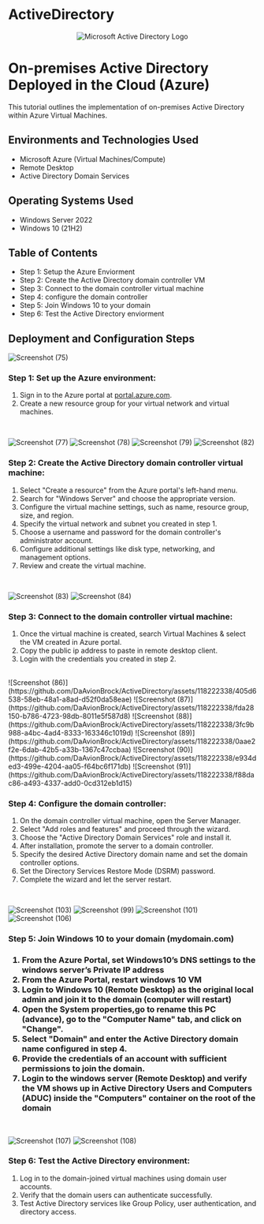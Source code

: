 # ActiveDirectory
<p align="center">
<img src="https://i.imgur.com/pU5A58S.png" alt="Microsoft Active Directory Logo"/>
</p>

<h1>On-premises Active Directory Deployed in the Cloud (Azure)</h1>
This tutorial outlines the implementation of on-premises Active Directory within Azure Virtual Machines.<br />

<h2>Environments and Technologies Used</h2>

- Microsoft Azure (Virtual Machines/Compute)
- Remote Desktop
- Active Directory Domain Services

<h2>Operating Systems Used </h2>

- Windows Server 2022
- Windows 10 (21H2)

<h2>Table of Contents</h2>

- Step 1: Setup the Azure Enviorment
- Step 2: Create the Active Directory domain controller VM
- Step 3: Connect to the domain controller virtual machine
- Step 4: configure the domain controller
- Step 5: Join Windows 10 to your domain
- Step 6: Test the Active Directory enviorment

<h2>Deployment and Configuration Steps</h2>

![Screenshot (75)](https://github.com/DaAvionBrock/ActiveDirectory/assets/118222338/2144731a-b67a-46bd-aa41-21aef3e2d15d)

<p>
<div>
  <h3>Step 1: Set up the Azure environment:</h3>
  <ol>
    <li>Sign in to the Azure portal at <a href="https://portal.azure.com">portal.azure.com</a>.</li>
    <li>Create a new resource group for your virtual network and virtual machines.</li>
  </ol>
</div>
</p>
<br />


![Screenshot (77)](https://github.com/DaAvionBrock/ActiveDirectory/assets/118222338/d6562cf9-527d-4f2f-ad50-1b40b9bd4792)
![Screenshot (78)](https://github.com/DaAvionBrock/ActiveDirectory/assets/118222338/01eb921b-8ce7-474e-a1f6-6ea2af8e908c)
![Screenshot (79)](https://github.com/DaAvionBrock/ActiveDirectory/assets/118222338/b988a1b0-3598-4fb6-bdfc-f490fc361102)
![Screenshot (82)](https://github.com/DaAvionBrock/ActiveDirectory/assets/118222338/3cdc39d4-8fa1-4746-ae64-6c5af809e0f6)

<p>
<div>
  <h3>Step 2: Create the Active Directory domain controller virtual machine:</h3>
  <ol>
    <li>Select "Create a resource" from the Azure portal's left-hand menu.</li>
    <li>Search for "Windows Server" and choose the appropriate version.</li>
    <li>Configure the virtual machine settings, such as name, resource group, size, and region.</li>
    <li>Specify the virtual network and subnet you created in step 1.</li>
    <li>Choose a username and password for the domain controller's administrator account.</li>
    <li>Configure additional settings like disk type, networking, and management options.</li>
    <li>Review and create the virtual machine.</li>
  </ol>
</div>
</p>
<br />

![Screenshot (83)](https://github.com/DaAvionBrock/ActiveDirectory/assets/118222338/1249b639-600c-482e-9ef1-6570b9deefa9)
![Screenshot (84)](https://github.com/DaAvionBrock/ActiveDirectory/assets/118222338/b01a5495-5d99-441f-b672-ab3f4d481a19)

<p>
<div>
  <h3>Step 3: Connect to the domain controller virtual machine:</h3>
  <ol>
    <li>Once the virtual machine is created, search Virtual Machines & select the VM created in Azure portal.</li>
    <li>Copy the public ip address to paste in remote desktop client.</li>
    <li>Login with the credentials you created in step 2.</li>
</div>
</p>
<br />
![Screenshot (86)](https://github.com/DaAvionBrock/ActiveDirectory/assets/118222338/405d6538-58eb-48a1-a8ad-d52f0da58eae)
![Screenshot (87)](https://github.com/DaAvionBrock/ActiveDirectory/assets/118222338/fda28150-b786-4723-98db-8011e5f587d8)
![Screenshot (88)](https://github.com/DaAvionBrock/ActiveDirectory/assets/118222338/3fc9b988-a4bc-4ad4-8333-163346c1019d)
![Screenshot (89)](https://github.com/DaAvionBrock/ActiveDirectory/assets/118222338/0aae2f2e-6dab-42b5-a33b-1367c47ccbaa)
![Screenshot (90)](https://github.com/DaAvionBrock/ActiveDirectory/assets/118222338/e934ded3-499e-4204-aa05-f64bc6f171db)
![Screenshot (91)](https://github.com/DaAvionBrock/ActiveDirectory/assets/118222338/f88dac86-a493-4337-add0-0cd312eb1d15)


<p>
<div>
  <h3>Step 4: Configure the domain controller:</h3>
  <ol>
    <li>On the domain controller virtual machine, open the Server Manager.</li>
    <li>Select "Add roles and features" and proceed through the wizard.</li>
    <li>Choose the "Active Directory Domain Services" role and install it.</li>
    <li>After installation, promote the server to a domain controller.</li>
    <li>Specify the desired Active Directory domain name and set the domain controller options.</li>
    <li>Set the Directory Services Restore Mode (DSRM) password.</li>
    <li>Complete the wizard and let the server restart.</li>
  </ol>
</div>
</p>
<br />

![Screenshot (103)](https://github.com/DaAvionBrock/ActiveDirectory/assets/118222338/119964b1-15fe-4e61-b3ab-02353732b305)
![Screenshot (99)](https://github.com/DaAvionBrock/ActiveDirectory/assets/118222338/163ceda3-9a6f-40cf-8e42-7c1bc762803b)
![Screenshot (101)](https://github.com/DaAvionBrock/ActiveDirectory/assets/118222338/517887eb-db21-4be8-89ec-5b57ee37a0f3)
![Screenshot (106)](https://github.com/DaAvionBrock/ActiveDirectory/assets/118222338/f20a111b-2f01-49a2-b2a3-707c7550647e)

<p>
<div>
  <h3>Step 5: Join Windows 10 to your domain (mydomain.com)<h3/>
  <ol>
    <li>From the Azure Portal, set Windows10’s DNS settings to the windows server’s Private IP address</li>
    <li>From the Azure Portal, restart windows 10 VM</li>
    <li>Login to Windows 10 (Remote Desktop) as the original local admin and join it to the domain (computer will restart)</li>
     <li>Open the System properties,go to rename this PC (advance), go to the "Computer Name" tab, and click on "Change".</li>
    <li>Select "Domain" and enter the Active Directory domain name configured in step 4.</li>
    <li>Provide the credentials of an account with sufficient permissions to join the domain.</li>
    <li>Login to the windows server (Remote Desktop) and verify the VM shows up in Active Directory Users and Computers (ADUC) inside the "Computers" container on the root of the domain</li>
  </ol>

</div>
</p>
<br />

![Screenshot (107)](https://github.com/DaAvionBrock/ActiveDirectory/assets/118222338/879e32c1-3d2d-4a6d-92b7-d51f764af9af)
![Screenshot (108)](https://github.com/DaAvionBrock/ActiveDirectory/assets/118222338/60ef7ddd-5a11-4205-9356-7431213a734e)

<p>
<div>
  <h3>Step 6: Test the Active Directory environment:</h3>
  <ol>
    <li>Log in to the domain-joined virtual machines using domain user accounts.</li>
    <li>Verify that the domain users can authenticate successfully.</li>
    <li>Test Active Directory services like Group Policy, user authentication, and directory access.</li>
  </ol>
</div>
</p>
<br />
